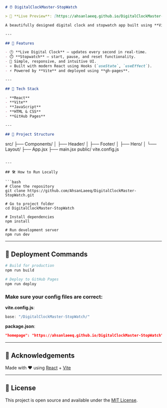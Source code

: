
```markdown
# ⏰ DigitalClockMaster-StopWatch

> 🔗 **Live Preview**: [https://ahsanlaeeq.github.io/DigitalClockMaster-StopWatch/](https://ahsanlaeeq.github.io/DigitalClockMaster-StopWatch/)

A beautifully designed digital clock and stopwatch app built using **Vite + React**, with live time display, start/pause stopwatch, and a clean modern UI — deployed on **GitHub Pages**.

---

## 🚀 Features

- 🕒 **Live Digital Clock** — updates every second in real-time.
- ⏱️ **Stopwatch** — start, pause, and reset functionality.
- 🎯 Simple, responsive, and intuitive UI.
- ⚛️ Built with modern React using Hooks (`useState`, `useEffect`).
- ⚡ Powered by **Vite** and deployed using **gh-pages**.

---

## 🔧 Tech Stack

- **React**
- **Vite**
- **JavaScript**
- **HTML & CSS**
- **GitHub Pages**

---

## 📁 Project Structure

```

src/
├── Components/
│   ├── Header/
│   ├── Footer/
│   ├── Hero/
│   └── Layout/
├── App.jsx
├── main.jsx
public/
vite.config.js

````

---

## 🛠️ How to Run Locally

```bash
# Clone the repository
git clone https://github.com/AhsanLaeeq/DigitalClockMaster-StopWatch.git

# Go to project folder
cd DigitalClockMaster-StopWatch

# Install dependencies
npm install

# Run development server
npm run dev
````

---

## 🚀 Deployment Commands

```bash
# Build for production
npm run build

# Deploy to GitHub Pages
npm run deploy
```

### Make sure your config files are correct:

**vite.config.js**:

```js
base: "/DigitalClockMaster-StopWatch/"
```

**package.json**:

```json
"homepage": "https://ahsanlaeeq.github.io/DigitalClockMaster-StopWatch"
```

---

## 🙌 Acknowledgements

Made with ❤️ using [React](https://reactjs.org/) + [Vite](https://vitejs.dev/)

---

## 📄 License

This project is open source and available under the [MIT License](LICENSE).
